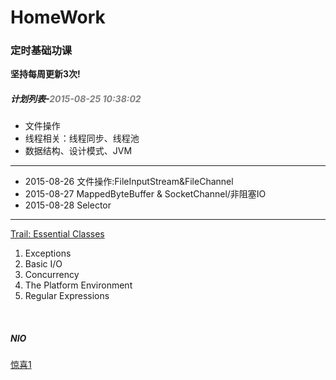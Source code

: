# HomeWork
<h3>定时基础功课</h3>
<b>坚持每周更新3次!</b>
<h5>计划列表-<span style="color:gray;">2015-08-25 10:38:02</span></h5>

<ul>
<li>文件操作</li>
<li>线程相关：线程同步、线程池</li>
<li>数据结构、设计模式、JVM</li>
</ul>
<hr />
<ul>
	<li>2015-08-26	文件操作:FileInputStream&FileChannel</li>
	<li>2015-08-27	MappedByteBuffer & SocketChannel/非阻塞IO</li>
	<li>2015-08-28	Selector</li>
</ul>
<hr />
<a target="_blank" href="https://docs.oracle.com/javase/tutorial/essential/index.html">Trail: Essential Classes</a>
<ol>
<li>Exceptions</li>	
<li>Basic I/O</li>	
<li>Concurrency</li>	
<li>The Platform Environment</li>	
<li>Regular Expressions</li>	
</ol>
<br />
<h5>NIO</h5>
<a target="_blank" href="https://github.com/jptiancai/learn-mina-the-hard-way/blob/master/README.md">惊喜1</a>